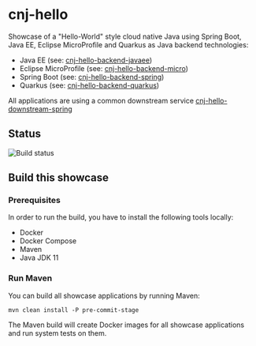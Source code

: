 # cnj-hello

Showcase of a "Hello-World" style cloud native Java using Spring Boot, Java EE, Eclipse MicroProfile and Quarkus 
as Java backend technologies:

* Java EE (see: [cnj-hello-backend-javaee](cnj-hello-backend-javaee/README.md))
* Eclipse MicroProfile (see: [cnj-hello-backend-micro](cnj-hello-backend-micro/README.md))
* Spring Boot (see: [cnj-hello-backend-spring](cnj-hello-backend-spring/README.md))
* Quarkus (see: [cnj-hello-backend-quarkus](cnj-hello-backend-quarkus/README.md))

All applications are using a common downstream service [cnj-hello-downstream-spring](cnj-hello-downstream-spring/README.md)

## Status
![Build status](https://drone.at.automotive.msg.team/api/badges/msgoat/cnj-hello/status.svg)

## Build this showcase 

### Prerequisites

In order to run the build, you have to install the following tools locally:
* Docker
* Docker Compose 
* Maven
* Java JDK 11   

### Run Maven

You can build all showcase applications by running Maven:
```
mvn clean install -P pre-commit-stage
```

The Maven build will create Docker images for all showcase applications and run system tests on them.